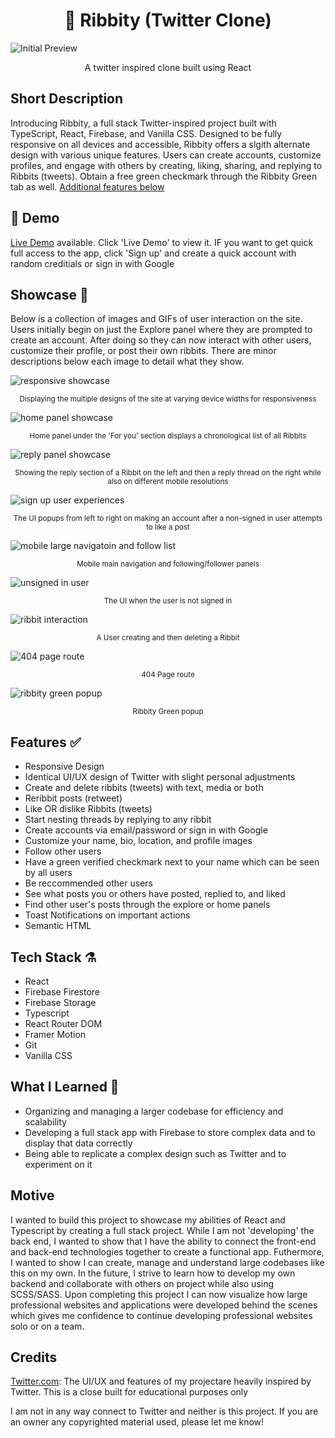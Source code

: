 <h1 align="center"> 🐸 Ribbity (Twitter Clone) </h1>
<img alt='Initial Preview' src='/src/media/FirstPreview.png'>

<p align='center'>A twitter inspired clone built using React</p>

## Short Description

Introducing Ribbity, a full stack Twitter-inspired project built with TypeScript, React, Firebase, and Vanilla CSS. Designed to be fully responsive on all devices and accessible, Ribbity offers a slgith alternate design with various unique features. Users can create accounts, customize profiles, and engage with others by creating, liking, sharing, and replying to Ribbits (tweets). Obtain a free green checkmark through the Ribbity Green tab as well. [Additional features below](https://github.com/tagtart1/ribbity/#features-)

## 🔴 Demo

[Live Demo](https://tweety-3dd86.web.app/) available. Click 'Live Demo' to view it. IF you want to get quick full access to the app, click 'Sign up' and create a quick account with random creditials or sign in with Google

## Showcase 🌟

Below is a collection of images and GIFs of user interaction on the site. Users initially begin on just the Explore panel where they are prompted to create an account. After doing so they can now interact with other users, customize their profile, or post their own ribbits. There are minor descriptions below each image to detail what they show.

<img alt='responsive showcase' src='/src/media/responsiveShowcase.gif'>
<p align='center'><sup>Displaying the multiple designs of the site at varying device widths for responsiveness</sup></p>

<img alt='home panel showcase' src='/src/media/markdownMedia/homeScreenshotFINAL.png'>
<p align='center'><sup>Home panel under the 'For you' section displays a chronological list of all Ribbits</sup></p>

<img alt='reply panel showcase' src='/src/media/markdownMedia/repliedExampleScreenshotFINAL.png'>
<p align='center'><sup>Showing the reply section of a Ribbit on the left and then a reply thread on the right while also on different mobile resolutions</sup></p>

<img alt='sign up user experiences' src='/src/media/markdownMedia/signupUX.png'>
<p align='center'><sup>The UI popups from left to right on making an account after a non-signed in user attempts to like a post</sup></p>

<img alt='mobile large navigatoin and follow list' src='/src/media/markdownMedia/MobileNavAndFollowFINALFINAL.png'>
<p align='center'><sup>Mobile main navigation and following/follower panels</sup></p>

<img alt='unsigned in user' src='/src/media/markdownMedia/unsignUserFINAL.png'>
<p align='center'><sup>The UI when the user is not signed in</sup></p>

<img alt='ribbit interaction' src='/src/media/markdownMedia/ribbitInteractionEDITGIF.gif'>
<p align='center'><sup>A User creating and then deleting a Ribbit</sup></p>

<img alt='404 page route' src='/src/media/markdownMedia/invalidRouteFINAL.png'>
<p align='center'><sup>404 Page route</sup></p>

<img alt='ribbity green popup' src='/src/media/markdownMedia/ribbityGreenPopupFINAL.png'>
<p align='center'><sup>Ribbity Green popup</sup></p>

## Features ✅

- Responsive Design
- Identical UI/UX design of Twitter with slight personal adjustments
- Create and delete ribbits (tweets) with text, media or both
- Reribbit posts (retweet)
- Like OR dislike Ribbits (tweets)
- Start nesting threads by replying to any ribbit
- Create accounts via email/password or sign in with Google
- Customize your name, bio, location, and profile images
- Follow other users
- Have a green verified checkmark next to your name which can be seen by all users
- Be reccommended other users
- See what posts you or others have posted, replied to, and liked
- Find other user's posts through the explore or home panels
- Toast Notifications on important actions
- Semantic HTML

## Tech Stack ⚗️

- React
- Firebase Firestore
- Firebase Storage
- Typescript
- React Router DOM
- Framer Motion
- Git
- Vanilla CSS

## What I Learned 📖

- Organizing and managing a larger codebase for efficiency and scalability
- Developing a full stack app with Firebase to store complex data and to display that data correctly
- Being able to replicate a complex design such as Twitter and to experiment on it

## Motive

I wanted to build this project to showcase my abilities of React and Typescript by creating a full stack project. While I am not 'developing' the back end, I wanted to show that I have the ability to connect the front-end and back-end technologies together to create a functional app. Futhermore, I wanted to show I can create, manage and understand large codebases like this on my own. In the future, I strive to learn how to develop my own backend and collaborate with others on project while also using SCSS/SASS. Upon completing this project I can now visualize how large professional websites and applications were developed behind the scenes which gives me confidence to continue developing professional websites solo or on a team.

## Credits

[Twitter.com](https://twitter.com): The UI/UX and features of my projectare heavily inspired by Twitter. This is a close built for educational purposes only

I am not in any way connect to Twitter and neither is this project. If you are an owner any copyrighted material used, please let me know!
